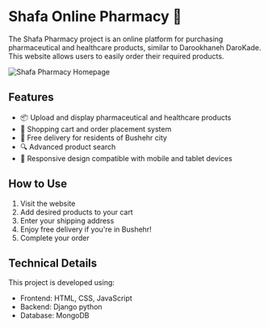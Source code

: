 # Shafa Online Pharmacy 🌟

The Shafa Pharmacy project is an online platform for purchasing pharmaceutical and healthcare products, similar to Darookhaneh DaroKade. This website allows users to easily order their required products.

![Shafa Pharmacy Homepage](assets/image/screenPageProject)

## Features
- 📦 Upload and display pharmaceutical and healthcare products
- 🛒 Shopping cart and order placement system
- 🚚 Free delivery for residents of Bushehr city
- 🔍 Advanced product search
- 📱 Responsive design compatible with mobile and tablet devices

## How to Use
1. Visit the website
2. Add desired products to your cart
3. Enter your shipping address
4. Enjoy free delivery if you're in Bushehr!
5. Complete your order

## Technical Details
This project is developed using:
- Frontend: HTML, CSS, JavaScript
- Backend: Django python
- Database: MongoDB


